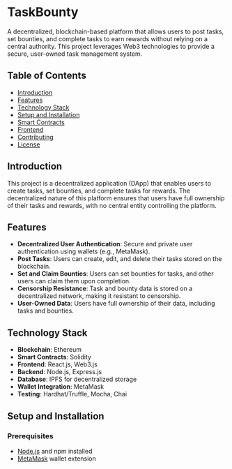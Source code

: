 # TaskBounty

A decentralized, blockchain-based platform that allows users to post tasks, set bounties, and complete tasks to earn rewards without relying on a central authority. This project leverages Web3 technologies to provide a secure, user-owned task management system.

## Table of Contents

- [Introduction](#introduction)
- [Features](#features)
- [Technology Stack](#technology-stack)
- [Setup and Installation](#setup-and-installation)
- [Smart Contracts](#smart-contracts)
- [Frontend](#frontend)
- [Contributing](#contributing)
- [License](#license)

## Introduction

This project is a decentralized application (DApp) that enables users to create tasks, set bounties, and complete tasks for rewards. The decentralized nature of this platform ensures that users have full ownership of their tasks and rewards, with no central entity controlling the platform.

## Features

- **Decentralized User Authentication**: Secure and private user authentication using wallets (e.g., MetaMask).
- **Post Tasks**: Users can create, edit, and delete their tasks stored on the blockchain.
- **Set and Claim Bounties**: Users can set bounties for tasks, and other users can claim them upon completion.
- **Censorship Resistance**: Task and bounty data is stored on a decentralized network, making it resistant to censorship.
- **User-Owned Data**: Users have full ownership of their data, including tasks and bounties.

## Technology Stack

- **Blockchain**: Ethereum
- **Smart Contracts**: Solidity
- **Frontend**: React.js, Web3.js
- **Backend**: Node.js, Express.js
- **Database**: IPFS for decentralized storage
- **Wallet Integration**: MetaMask
- **Testing**: Hardhat/Truffle, Mocha, Chai

## Setup and Installation

### Prerequisites

- [Node.js](https://nodejs.org/) and npm installed
- [MetaMask](https://metamask.io/) wallet extension
